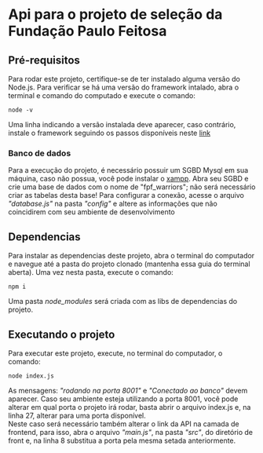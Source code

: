 # Api para o projeto de seleção da Fundação Paulo Feitosa

## Pré-requisitos
Para rodar este projeto, certifique-se de ter instalado alguma versão do Node.js.
Para verificar se há uma versão do framework intalado, abra o terminal e comando do computado e execute o comando:
```
node -v
```
Uma linha indicando a versão instalada deve aparecer, caso contrário, instale o framework seguindo os passos disponíveis neste [link](https://nodejs.org/en/)

### Banco de dados
Para a execução do projeto, é necessário possuir um SGBD Mysql em sua máquina, caso não possua, você pode instalar o [xampp](https://www.apachefriends.org/pt_br/index.html).
Abra seu SGBD e crie uma base de dados com o nome de "fpf_warriors"; não será necessário criar as tabelas desta base!
Para configurar a conexão, acesse o arquivo _"database.js"_ na pasta _"config"_ e altere as informações que não coincidirem com seu ambiente de desenvolvimento

## Dependencias
Para instalar as dependencias deste projeto, abra o terminal do computador e navegue até a pasta do projeto clonado (mantenha essa guia do terminal aberta).
Uma vez nesta pasta, execute o comando: 
```
npm i
```
Uma pasta _node_modules_ será criada com as libs de dependencias do projeto.

## Executando o projeto
Para executar este projeto, execute, no terminal do computador, o comando: 
```
node index.js
```
As mensagens: _"rodando na porta 8001"_ e _"Conectado ao banco"_ devem aparecer.
Caso seu ambiente esteja utilizando a porta 8001, você pode alterar em qual porta o projeto irá rodar, basta abrir o arquivo index.js e, na linha 27, alterar para uma porta disponível. <br/>
Neste caso será necessário também alterar o link da API na camada de frontend, para isso, abra o arquivo _"main.js"_, na pasta _"src"_, do diretório de front e, na linha 8 substitua a porta pela mesma setada anteriormente.
